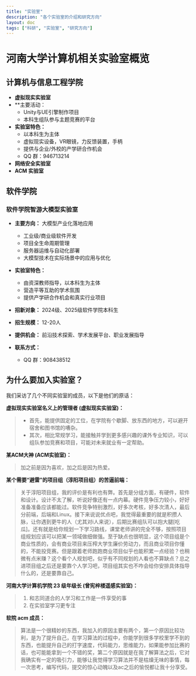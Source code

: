 ```yaml
---
title: "实验室"
description: "各个实验室的介绍和研究方向"
layout: doc
tags: ["科研", "实验室", "研究方向"]
---
```


# 河南大学计算机相关实验室概览

## 计算机与信息工程学院

* **虚拟现实实验室**
* **主要活动：
    * Unity与UE引擎制作项目
    * 本科生组队参与主题竞赛的平台
* **实验室特色：**
    * 以本科生为主体
    * 虚拟现实设备，VR眼镜，力反馈装置，手柄
    * 提供与企业/外校的产学研合作机会
   * QQ 群：946713214
* **网络安全实验室**
* **ACM 实验室**

## 软件学院

### 软件学院智游大模型实验室

* **主要方向：** 大模型产业化落地应用
    * 工业级/商业级软件开发
    * 项目全生命周期管理
    * 服务器运维与自动化部署
    * 大模型技术在实际场景中的应用与优化

* **实验室特色：**
    * 由资深教师指导，以本科生为主体
    * 营造平等互助的学术氛围
    * 提供产学研合作机会和真实行业项目

* **招新对象：** 2024级、2025级软件学院本科生
* **招生规模：** 12-20人
* **提供机会：** 前沿技术探索、学术发展平台、职业发展指导
* **联系方式：** 
    * QQ 群：908438512

## 为什么要加入实验室？

我们采访了几个不同实验室的成员，以下是他们的原话：

**虚拟现实实验室名义上的管理者 (虚拟现实实验室)：**

> * 首先，能提供固定的工位，在学院有个歇脚、放东西的地方，可以避开宿舍和图书馆的嘈杂。
> * 其次，相比常规学习，能接触并学到更多感兴趣的课外专业知识，可以组队参加竞赛和项目，可能对未来就业有一定帮助。

**某ACM大神 (ACM实验室)：**

> 加之前是因为喜欢，加之后是因为热爱。

**某个需要“避雷”的项目组（淳阳项目组）的苦逼前端：**

> 关于淳阳项目组，我的评价是有利也有弊。首先是分组方面，有硬件，软件和设计。设计不太了解，听说好像还有一点内幕。硬件竞争压力较小，好好准备准备应该都能过。软件竞争特别激烈，好多次考核，好多次清人，最后分前端，后端和Linux。接下来说说优点吧，我觉得最重要的就是积攒人脉，让你遇到更牛的人（尤其对i人来说），后期比赛组队可以抱大腿[吃瓜]。还有就是给你规划一下学习路线，课堂老师讲的完全不够，按照项目组规划应该可以把某一领域做细做强。至于缺点也很明显，这个项目组是个商业性质的，会有商业项目来压榨大学生廉价劳动力，而且商业项目你懂的，不能投竞赛。但是跟着老师跑跑商业项目似乎也能积累一点经验？也稍微有点米赚？这个看个人规划吧，似乎有不同规划的人看也不算缺点？总之进项目组之后还是要靠个人学习吧，项目组其实也不咋会给你安排具体指导什么的，还是要靠自己。

**河南大学计算机学院 23 级年级长 (曾宪梓楼遥感实验室)：**

> 1.  和志同道合的人学习和工作是一件享受的事
> 2.  在实验室学习更专注

**软院 acm 成员：**

> 算法是一个很精妙的东西，我加入的原因主要有两个，第一个原因比较功利，是为了提升自己，在学习算法的过程中，你能学到很多学校里学不到的东西，也能提升自己的打字速度，代码能力，思维能力，如果能参加比赛的话，也可能能拿到一个不错的奖，第二个原因就是在我了解算法之后，它对我确实有一定的吸引力，能够让我觉得学习算法并不是枯燥无味的事情，每一次思考，编写代码，提交的惊心动魄以及ac之后的愉悦都让我十分享受。
